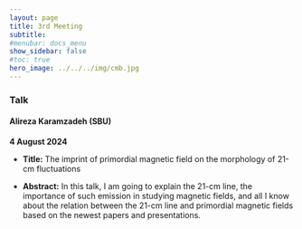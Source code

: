 ```yaml
---
layout: page
title: 3rd Meeting
subtitle: 
#menubar: docs_menu
show_sidebar: false
#toc: true
hero_image: ../../../img/cmb.jpg
---
```


### Talk
####  Alireza Karamzadeh (SBU)
**4 August 2024**

- **Title:** The imprint of primordial magnetic field on the morphology of 21-cm fluctuations

- **Abstract:** In this talk, I am going to explain the 21-cm line, the importance of such emission in studying magnetic fields, and all I know about the relation between the 21-cm line and primordial magnetic fields based on the newest papers and presentations.

<!--
email:

Dear all,

You are warmly invited to join the next meeting of the Cosmic Magnetism Group.

Description:
Discussion theme: Talk by Alireza Karamzadeh (SBU)
Title: The imprint of primordial magnetic field on the morphology of 21-cm fluctuations
Abstract: In this talk, Alireza will explain the 21-cm line, its importance in studying magnetic fields, and share his insights on the relationship between the 21-cm line and primordial magnetic fields based on the latest research and presentations.
The meeting will take place on Sunday, 14th Mordad at 10 am, in hybrid style:
in-person: SoA Seminar Room
virtual: Google Meet platform
Tap  to easily add it to your Google Calendar!

Looking forward to seeing you all.

Best,
Alireza

-->
